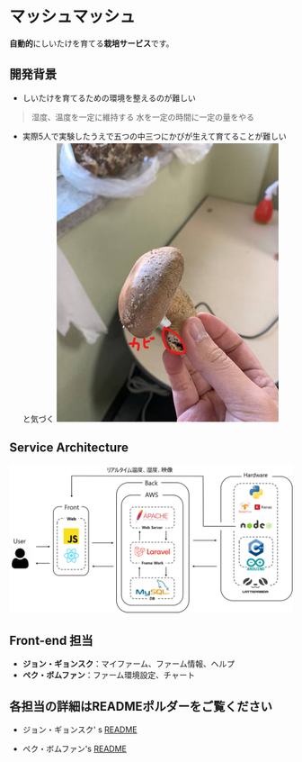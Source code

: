 # マッシュマッシュ
**自動的**にしいたけを育てる**栽培サービス**です。

## 開発背景
- しいたけを育てるための環境を整えるのが難しい
> 湿度、温度を一定に維持する
> 水を一定の時間に一定の量をやる
- 実際5人で実験したうえで五つの中三つにかびが生えて育てることが難しいと気づく
![System Architecture](/README/img/pyogo.png)

## Service Architecture
![System Architecture](/README/img/architecture.png)

## Front-end 担当
- **ジョン・ギョンスク**：マイファーム、ファーム情報、ヘルプ
- **ペク・ボムファン**：ファーム環境設定、チャート

## 各担当の詳細はREADMEポルダーをご覧ください
- ジョン・ギョンスク' s [README][ks's README]

[ks's README]: https://github.com/Kinoko-Project/FrontEnd/tree/master/README/%E3%82%B8%E3%83%A7%E3%83%B3%E3%83%BB%E3%82%AE%E3%83%A7%E3%83%B3%E3%82%B9%E3%82%AF "ジョン・ギョンスク"

- ペク・ボムファン's [README][bh's README]

[bh's README]: https://github.com/Kinoko-Project/FrontEnd/tree/master/README/%E3%83%9A%E3%82%AF%E3%83%BB%E3%83%9C%E3%83%A0%E3%83%95%E3%82%A1%E3%83%B3/README "ペク・ボムファン"
